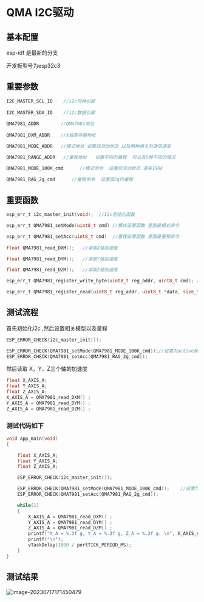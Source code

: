 # QMA I2C驱动

## 基本配置

esp-idf 是最新的分支

开发板型号为esp32c3



## 重要参数

```c
I2C_MASTER_SCL_IO    //i2c时钟引脚
    
I2C_MASTER_SDA_IO    //i2c数据引脚
    
QMA7981_ADDR    	//QMA7981地址
    
QMA7981_DXM_ADDR    //X轴寄存器地址

QMA7981_MODE_ADDR   //模式地址 设置成活动状态 以及两种相关的通信速率

QMA7981_RANGE_ADDR   //量程地址   设置不同的量程  可以有5种不同的情况

QMA7981_MODE_100K_cmd      //模式命令  设置成活动状态 速率100k
    
QMA7981_RAG_2g_cmd      //量程命令  设置成2g的量程 
```





## 重要函数

```c
esp_err_t i2c_master_init(void);  //I2c初始化函数

esp_err_t QMA7981_setMode(uint8_t cmd) //模式设置函数 里面是模式命令

esp_err_t QMA7981_setAcc(uint8_t cmd)  //量程设置函数 里面是量程命令    
    
float QMA7981_read_DXM();   //读取X轴加速度    

float QMA7981_read_DYM();   //读取Y轴加速度   

float QMA7981_read_DZM();   //读取Z轴加速度   

esp_err_t QMA7981_register_write_byte(uint8_t reg_addr, uint8_t cmd); //I2C写入命令函数

esp_err_t QMA7981_register_read(uint8_t reg_addr, uint8_t *data, size_t len);//i2c从特定寄存器读取数据函数
```





## 测试流程

首先初始化i2c ,然后设置相关模型以及量程

```c
ESP_ERROR_CHECK(i2c_master_init());

ESP_ERROR_CHECK(QMA7981_setMode(QMA7981_MODE_100K_cmd));//设置为active模式
ESP_ERROR_CHECK(QMA7981_setAcc(QMA7981_RAG_2g_cmd));
```



然后读取 X，Y，Z三个轴的加速度

```c
float X_AXIS_A;
float Y_AXIS_A;
float Z_AXIS_A;
X_AXIS_A = QMA7981_read_DXM() ;
Y_AXIS_A = QMA7981_read_DYM() ;
Z_AXIS_A = QMA7981_read_DZM() ;
```





### 测试代码如下

```c
void app_main(void)
{

    float X_AXIS_A;
    float Y_AXIS_A;
    float Z_AXIS_A;

    ESP_ERROR_CHECK(i2c_master_init());

    ESP_ERROR_CHECK(QMA7981_setMode(QMA7981_MODE_100K_cmd));	//设置为active模式
    ESP_ERROR_CHECK(QMA7981_setAcc(QMA7981_RAG_2g_cmd));

    while(1)
    {	   
        X_AXIS_A = QMA7981_read_DXM() ;
        Y_AXIS_A = QMA7981_read_DYM() ;
        Z_AXIS_A = QMA7981_read_DZM() ;
        printf("X_A = %.3f g, Y_A = %.3f g, Z_A = %.3f g. \n", X_AXIS_A, Y_AXIS_A, Z_AXIS_A);
        printf("\n");
        vTaskDelay(1000 / portTICK_PERIOD_MS);
    }
}

```



## 测试结果

![image-20230717171450479](https://image-1302263000.cos.ap-nanjing.myqcloud.com/img/image-20230717171450479.png)
